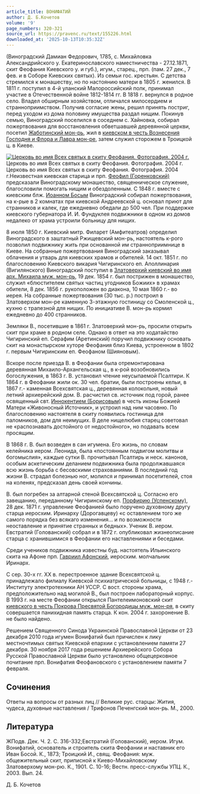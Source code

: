 ```yaml
---
article_title: ВОНИФАТИЙ
author: Д. Б.Кочетов
volume: '9'
page_numbers: 320-321
source_url: https://pravenc.ru/text/155226.html
downloaded_at: '2025-10-13T10:35:32Z'
---
```


(Виноградский Дамиан Федорович, 1785, с. Михайловка Александрийского у. Екатеринославского наместничества - 27.12.1871, скит Феофания Киевского у. и губ.), игум., старец., прп. (пам. 27 дек., 7 фев. и в Соборе Киевских святых). Из семьи гос. крестьян. С детства стремился к монашеству, но по настоянию матери в 1805 г. женился. В 1811 г. поступил в 4-й уланский Малороссийский полк, принимал участие в Отечественной войне 1812-1814 гг. В 1818 г. вернулся в родное село. Владел обширным хозяйством, отличался милосердием и странноприимством. Получив согласие жены, решил принять постриг, перед уходом из дома половину имущества раздал нищим. Покинув семью, Виноградский поселился в соседнем с. Хайновка, собирал пожертвования для восстановления обветшавшей деревянной церкви, посетил [Жаботинский мон-рь](<https://pravenc.ru/text/Жаботинский мон-рь.html>), жил в [киевском в честь Вознесения Господня и Флора и Лавра мон-ре](<https://pravenc.ru/text/киевском в честь Вознесения Господня и Флора и Лавра мон-ре.html>), затем служил сторожем в Троицкой ц. в Киеве.

[![Церковь во имя Всех святых в скиту Феофания. Фотография. 2004 г.](https://pravenc.ru/data/187/462/1234/i200.jpg "Кликните для увеличения картинки")](https://pravenc.ru/data/187/462/1234/i400.jpg)Церковь во имя Всех святых в скиту Феофания. Фотография. 2004 г.  
Церковь во имя Всех святых в скиту Феофания. Фотография. 2004 г.Неизвестная киевская старица и прп. [Феофил (Горенковский)](<https://pravenc.ru/text/Феофил (Горенковский).html>) предсказали Виноградскому монашество, священническое служение, благословили помогать нищим и обездоленным. С 1848 г. вместе с киевским блж. [Иоанном Босым](<https://pravenc.ru/text/Иоанном Босым.html>) Виноградский собирал пожертвования, на к-рые в 2 комнатах при киевской Андреевской ц. основал приют для странников и калек, где ежедневно обедали до 500 чел. При поддержке киевского губернатора И. И. Фундуклея подвижники в одном из домов недалеко от храма устроили больницу для нищих.

8 июля 1850 г. Киевский митр. Филарет (Амфитеатров) определил Виноградского в заштатный Ржищевский мон-рь, настоятель к-рого позволил подвижнику жить при основанной им странноприимнице в Киеве. На собранные пожертвования Виноградский заказывал облачения и утварь для киевских храмов и обителей. 14 окт. 1851 г. по благословению Киевского викария Чигиринского еп. Аполлинария (Вигилянского) Виноградский поступил в [Златоверхий киевский во имя арх. Михаила муж. мон-рь](<https://pravenc.ru/text/Златоверхий киевский во имя арх  Михаила муж  мон-рь.html>), 19 дек. 1854 г. был пострижен в монашество, служил «блюстителем святых частиц угодников Божиих» в храмах обители, 8 дек. 1856 г. рукоположен во диакона, 10 мая 1860 г.- во иерея. На собранные пожертвования (30 тыс. р.) построил в Златоверхом мон-ре каменную 3-этажную гостиницу со Смоленской ц., кухню с трапезной для нищих. По инициативе В. мон-рь кормил ежедневно до 400 странников.

Земляки В., посетившие в 1861 г. Златоверхий мон-рь, просили открыть скит при храме в родном селе. Однако в ответ на это ходатайство Чигиринский еп. Серафим (Аретинский) поручил подвижнику основать скит на монастырском хуторе Феофания близ Киева, устроенном в 1802 г. первым Чигиринским еп. Феофаном (Шияновым).

Вскоре после приезда В. в Феофании была отремонтирована деревянная Михаило-Архангельская ц., в к-рой возобновились богослужения, в 1863 г. В. установил чтение неусыпаемой Псалтири. К 1864 г. в Феофании жили ок. 30 чел. братии, были построены кельи, в 1867 г.- каменная Всехсвятская ц., деревянная колокольня, новый летний архиерейский дом. В. расчистил св. источник под горой, ранее освященный свт. [Иннокентием (Борисовым)](https://pravenc.ru/text/ИННОКЕНТИЙ.html) в честь иконы Божией Матери «Живоносный Источник», и устроил над ним часовню. По благословению настоятеля в скиту появились гостиница для паломников, дом для неимущих. В деле нищелюбия старец советовал не «распознавать достойного от недостойного», но подавать всем просящим.

В 1868 г. В. был возведен в сан игумена. Его жизнь, по словам келейника иером. Леонида, была «постоянным подвигом молитвы и богомыслия», каждые сутки В. прочитывал Псалтирь и неск. канонов, особым аскетическим деланием подвижника была продолжавшаяся всю жизнь борьба с бесовскими страхованиями. В последний год жизни В. страдал болезнью ног, молился и принимал посетителей, стоя на коленях, предсказал день своей кончины.

В. был погребен за алтарной стеной Всехсвятской ц. Согласно его завещанию, переданному Чигиринскому еп. [Порфирию (Успенскому)](<https://pravenc.ru/text/Порфирию (Успенскому).html>), 28 дек. 1871 г. управление Феофанией было поручено духовному другу старца иеросхим. Иринарху (Дорогавцеву) «с оставлением того же самого порядка без всякаго изменения... и по возможности неоставление и принятие странных и бедных». Ученик В. иером. Евстратий (Голованский) собрал и в 1872 г. опубликовал жизнеописание старца с хранившимися в Феофании его наставлениями и беседами.

Среди учеников подвижника известны буд. настоятель Ильинского скита на Афоне прп. [Гавриил Афонский](<https://pravenc.ru/text/Гавриил Афонский.html>), иеросхим. молчальник Иринарх.

С сер. 30-х гг. XX в. перестроенное здание Всехсвятской ц. принадлежало филиалу Киевской психиатрической больницы, с 1948 г.- Институту электротехники АН УССР. С вост. стороны храма, предположительно над могилой В., был построен лабораторный корпус. В 1993 г. на месте Феофании открылся Пантелеимоновский скит [киевского в честь Покрова Пресвятой Богородицы муж. мон-ря](<https://pravenc.ru/text/киевского в честь Покрова Пресвятой Богородицы муж  мон-ря.html>), в скиту совершается панихидная память старца. К кон. 2004 г. захоронение В. не было найдено.

Решением Священного Синода Украинской Православной Церкви от 23 декабря 2010 года игумен Вонифатий был причислен к лику местночтимых святых Киевской епархии с установлением памяти 27 декабря. 30 ноября 2017 года решением Архиерейского Собора Русской Православной Церкви было установлено общецерковное почитание прп. Вонифатия Феофановского с установлением памяти 7 февраля.

## Сочинения

Ответы на вопросы от разных лиц // Великие рус. старцы: Жития, чудеса, духовные наставления / Трифонов Печенгский мон-рь. М., 2000.

## Литература

ЖПодв. Дек. Ч. 2. С. 316-332;Евстратий (Голованский), иером. Игум. Вонифатий, основатель и строитель скита Феофании и наставник его Иван Босой. К., 1873; Троицкий И., свящ. Феофания: муж. общежительный скит, приписной к Киево-Михайловскому Златоверхому мон-рю. К., 1901. С. 10-16; Вестн. пресс-службы УПЦ. К., 2003. Вып. 24.

Д. Б.  Кочетов

